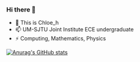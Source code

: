 ### Hi there 👋

- 🌱 This is Chloe_h
- 📫 UM-SJTU Joint Institute ECE undergraduate
- ⚡ Computing, Mathematics, Physics

[![Anurag's GitHub stats](https://github-readme-stats.vercel.app/apiChloehzanuraghazra)](https://github.com/anuraghazra/github-readme-stats)

<!--
**Chloehz/Chloehz** is a ✨ _special_ ✨ repository because its `README.md` (this file) appears on your GitHub profile.

Here are some ideas to get you started:

- 🔭 I’m currently working on ...
- 🌱 I’m currently learning ...
- 👯 I’m looking to collaborate on ...
- 🤔 I’m looking for help with ...
- 💬 Ask me about ...
- 📫 How to reach me: ...
- 😄 Pronouns: ...
- ⚡ Fun fact: ...
-->
